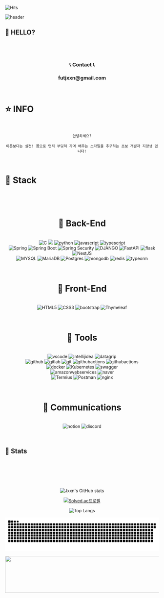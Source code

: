 <!-- 방문자 수 -->

![Hits](https://hits.seeyoufarm.com/api/count/incr/badge.svg?url=https%3A%2F%2Fgithub.com%2Fjxxn92&count_bg=%23CB3F7C&title_bg=%23555555&icon=smugmug.svg&icon_color=%23CB3F7C&title=Visitors&edge_flat=false)

<!-- 깃허브 페이지 헤드 꾸미기 -->

![header](https://capsule-render.vercel.app/api?type=waving&color=gradient&height=350&section=header&text=Jxxn's%20GitHub%20&fontAlign=50&fontAlignY=40&desc=Welcome%20&descAlign=75&descAlignY=50&animation=twinkling&fontSize=70)

<!-- 처음 페이지 -->

## 👻 HELLO? <br><br>

<p>
<br>
    <div align="center">
        <h3> 📞 Contact 📞 </h3>
        <h3><strong> futjxxn@gmail.com </strong></h3>
<!--         <h3> 📣 Social 📣 </h3>
        <a href="https://jxxn92.tistory.com/" target="_blank"><img src="https://img.shields.io/badge/BLOG-CB3F7C?style=flat&logo=Ameba&logoColor=white"/></a> -->
    </div>
    <br>
</p>

<!-- 정보 -->

# ⭐ INFO

<p>
<br>
<div align="center">

```
안녕하세요?

이론보다는 실전! 몸으로 먼저 부딪혀 가며 배우는 스타일을 추구하는 초보 개발자 지망생 입니다!

```

</div>
</p>

<br>

<!-- 공부 -->

# 📗 Stack <br><br>

<div align="center">

<!--
<img src = "https://img.shields.io/badge/-C-black?style=flat&logo=c%2B%2B" style="height : auto; margin-left : 2px; margin-right : 2px;"/>
-->
<p align="center">
    <h1><strong><br> 📘 Back-End <br></strong></h1>
    <br>
<img alt="C" src="https://img.shields.io/badge/C-00599C?style=for-the-badge&logo=c&logoColor=white"/>
<img src="https://img.shields.io/badge/Java-007396?style=for-the-badge&logo=OpenJDK&logoColor=white"/>
<img alt="python" src="https://img.shields.io/badge/python-3776AB.svg?&style=for-the-badge&logo=python&logoColor=white"/>
<img alt="javascript" src="https://img.shields.io/badge/javascript-F7DF1E.svg?&style=for-the-badge&logo=javascript&logoColor=black"/>
<img alt="typescript" src="https://img.shields.io/badge/typescript-3178C6.svg?&style=for-the-badge&logo=typescript&logoColor=black"/>
<br>
<img alt="Spring" src="https://img.shields.io/badge/Spring-6DB33F.svg?&style=for-the-badge&logo=Spring&logoColor=white"/>
<img alt="Spring Boot" src="https://img.shields.io/badge/Spring Boot-6DB33F.svg?&style=for-the-badge&logo=SpringBoot&logoColor=white"/>
<img alt="Spring Security" src="https://img.shields.io/badge/spring security-6DB33F.svg?&style=for-the-badge&logo=springsecurity&logoColor=white"/>
<img alt="DJANGO" src="https://img.shields.io/badge/Django-092E20.svg?&style=for-the-badge&logo=Django&logoColor=white"/>
<img alt="FastAPI" src="https://img.shields.io/badge/fastapi-009688.svg?&style=for-the-badge&logo=fastapi&logoColor=white"/>
<img alt="flask" src="https://img.shields.io/badge/flask-000000.svg?&style=for-the-badge&logo=flask&logoColor=white"/>
<img alt="NestJS" src="https://img.shields.io/badge/nestjs-E0234E.svg?&style=for-the-badge&logo=nestjs&logoColor=white"/>
<br>
<img alt="MYSQL" src="https://img.shields.io/badge/MYSQL-4479A1.svg?&style=for-the-badge&logo=MYSQL&logoColor=white"/>
<img alt="MariaDB" src="https://img.shields.io/badge/MariaDB-003545.svg?&style=for-the-badge&logo=MariaDB&logoColor=white"/>
<img alt="Postgres" src="https://img.shields.io/badge/postgresql-4169E1.svg?&style=for-the-badge&logo=postgresql&logoColor=white"/>
<img alt="mongodb" src="https://img.shields.io/badge/mongodb-47A248.svg?&style=for-the-badge&logo=mongodb&logoColor=white"/>
<img alt="redis" src="https://img.shields.io/badge/redis-FF4438.svg?&style=for-the-badge&logo=redis&logoColor=white"/>
<img alt="typeorm" src="https://img.shields.io/badge/typeorm-FE0803.svg?&style=for-the-badge&logo=typeorm&logoColor=white"/>
</p>

<p align="center">
    <h1><strong><br> 📙 Front-End <br></strong></h1>
    <br>
<img alt="HTML5" src="https://img.shields.io/badge/HTML5-E34F26.svg?&style=for-the-badge&logo=HTML5&logoColor=white"/>
<img alt="CSS3" src="https://img.shields.io/badge/CSS3-1572B6.svg?&style=for-the-badge&logo=CSS3&logoColor=white"/>
<img alt="bootstrap" src="https://img.shields.io/badge/bootstrap-7952B3.svg?&style=for-the-badge&logo=bootstrap&logoColor=white"/>
<img alt="Thymeleaf" src="https://img.shields.io/badge/Thymeleaf-005F0F.svg?&style=for-the-badge&logo=Thymeleaf&logoColor=white"/>
</p>

<p align="center">
    <h1><strong><br> 🔧 Tools <br></strong></h1>
    <br>

<img alt="vscode" src="https://img.shields.io/badge/vscode-0078d7.svg?&style=for-the-badge&logo=vscode&logoColor=white"/>
<img alt="intellijidea" src="https://img.shields.io/badge/intellijidea-000000.svg?&style=for-the-badge&logo=intellijidea&logoColor=white"/>
<img alt="datagrip" src="https://img.shields.io/badge/datagrip-000000.svg?&style=for-the-badge&logo=datagrip&logoColor=white"/>
<br>
<img alt="github" src="https://img.shields.io/badge/github-181717.svg?&style=for-the-badge&logo=github&logoColor=white"/>
<img alt="gitlab" src="https://img.shields.io/badge/gitlab-FC6D26.svg?&style=for-the-badge&logo=gitlab&logoColor=white"/>
<img alt="git" src="https://img.shields.io/badge/git-F05032.svg?&style=for-the-badge&logo=git&logoColor=white"/>
<img alt="githubactions" src="https://img.shields.io/badge/githubactions-2088FF.svg?&style=for-the-badge&logo=githubactions&logoColor=white"/>
<img alt="githubactions" src="https://img.shields.io/badge/githubactions-2088FF.svg?&style=for-the-badge&logo=githubactions&logoColor=white"/>
<br>
<img alt="docker" src="https://img.shields.io/badge/docker-2496ED.svg?&style=for-the-badge&logo=docker&logoColor=white"/>
<img alt="Kubernetes" src="https://img.shields.io/badge/Kubernetes-326CE5.svg?&style=for-the-badge&logo=Kubernetes&logoColor=white"/>
<img alt="swagger" src="https://img.shields.io/badge/swagger-85EA2D.svg?&style=for-the-badge&logo=swagger&logoColor=white"/>
<br>
<img alt="amazonwebservices" src="https://img.shields.io/badge/AWS-232F3E.svg?&style=for-the-badge&logo=amazonwebservices&logoColor=white"/>
<img alt="naver" src="https://img.shields.io/badge/naver cloud platform-03C75A.svg?&style=for-the-badge&logo=naver&logoColor=white"/>
<br>
 <img alt="Termius" src="https://img.shields.io/badge/Termius-141628.svg?&style=for-the-badge&logo=Termius&logoColor=white"/>
  <img alt="Postman" src="https://img.shields.io/badge/Postman-FF6C37.svg?&style=for-the-badge&logo=Postman&logoColor=white"/>
  <img alt="nginx" src="https://img.shields.io/badge/nginx-009639.svg?&style=for-the-badge&logo=nginx&logoColor=white"/>
    </a>
</p>

<p align="center">
    <h1><strong><br> 💬 Communications <br></strong></h1>
    <br>
<img alt="notion" src="https://img.shields.io/badge/notion-000000.svg?&style=for-the-badge&logo=notion&logoColor=white"/>
<img alt="discord" src="https://img.shields.io/badge/discord-5865F2.svg?&style=for-the-badge&logo=discord&logoColor=white"/>
</p>

<!-- <p>
    <code>
    	<img height="20"
        src="https://upload.wikimedia.org/wikipedia/commons/thumb/f/fb/Adobe_Illustrator_CC_icon.svg/1200px-Adobe_Illustrator_CC_icon.svg.png"
        style="max-width: 100%;">
     </code>
</p> -->

</div>

<br>

<!-- 상태 -->

## 👺 Stats <br><br>

<p>
<div align="center">
<br><br><br>

![Jxxn's GitHub stats](https://github-readme-stats.vercel.app/api?username=jxxn92&show_icons=true&theme=noctis_minimus)
<br>

<!-- ![Leetcode Stats](https://leetcode.card.workers.dev/?username=jxxn)
<br> -->

[![Solved.ac프로필](http://mazassumnida.wtf/api/v2/generate_badge?boj=jxxn)](https://solved.ac/jxxn)
<br>

![Top Langs](https://github-readme-stats.vercel.app/api/top-langs/?username=jxxn92&layout=compact)
<br>

</div>
</p>

![snake gif](https://github.com/jxxn92/jxxn92/blob/output/github-contribution-grid-snake.svg)

<p align="center">
    <a href="https://github.com/devxb/gitanimals">
      <img
        src="https://render.gitanimals.org/lines/jxxn92?pet-id=620991609996030065"
        width="600"
        height="120"
      />
    </a>
</p>

<!-- <details>
  <summary> 🎁 </summary>

  # 깜짝선물

</details> -->
